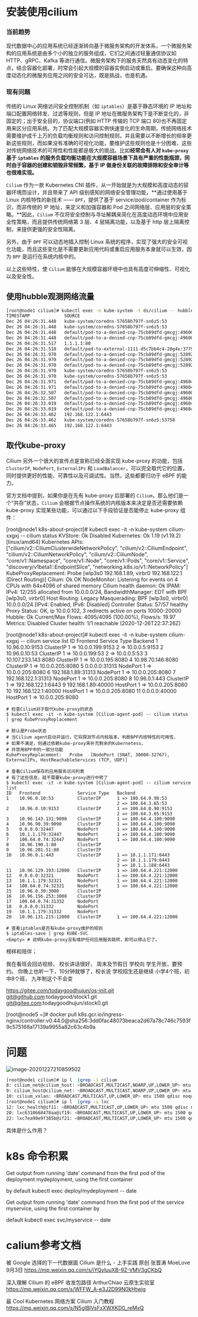 # 安装使用cilium 

### 当前趋势

现代数据中心的应用系统已经逐渐转向基于微服务架构的开发体系，一个微服务架构的应用系统是由多个小的独立的服务组成，它们之间通过轻量通信协议如 HTTP、gRPC、Kafka 等进行通信。微服务架构下的服务天然具有动态变化的特点，结合容器化部署，时常会引起大规模的容器实例启动或重启。要确保这种向高度动态化的微服务应用之间的安全可达，既是挑战，也是机遇。

### 现有问题

传统的 Linux 网络访问安全控制机制（如 `iptables`）是基于静态环境的 IP 地址和端口配置网络转发、过滤等规则，但是 IP 地址在微服务架构下是不断变化的，非固定的；出于安全目的，协议端口(例如 HTTP 传输的 TCP 端口 80)也不再固定用来区分应用系统。为了匹配大规模容器实例快速变化的生命周期，传统网络技术需要维护成千上万的负载均衡规则和访问控制规则，并且需要以不断增长的频率更新这些规则，而如果没有准确的可视化功能，要维护这些规则也是十分困难，这些对传统网络技术的可用性和性能都是极大的挑战。比如**经常会有人对 `kube-proxy` 基于 `iptables` 的服务负载均衡功能在大规模容器场景下具有严重的性能瓶颈，同时由于容器的创建和销毁非常频繁，基于 IP 做身份关联的故障排除和安全审计等也很难实现。**

`Cilium` 作为一款 Kubernetes CNI 插件，从一开始就是为大规模和高度动态的容器环境而设计，并且带来了 API 级别感知的网络安全管理功能，**通过使用基于 Linux 内核特性的新技术 —— `BPF`，提供了基于 service/pod/container 作为标识，而非传统的 IP 地址，来定义和加强容器和 Pod 之间网络层、应用层的安全策略。**因此，`Cilium` 不仅将安全控制与寻址解耦来简化在高度动态环境中应用安全性策略，而且提供传统网络第 3 层、4 层隔离功能，以及基于 http 层上隔离控制，来提供更强的安全性隔离。

另外，由于 `BPF` 可以动态地插入控制 Linux 系统的程序，实现了强大的安全可视化功能，而且这些变化是不需要更新应用代码或重启应用服务本身就可以生效，因为 `BPF` 是运行在系统内核中的。

以上这些特性，使 `Cilium` 能够在大规模容器环境中也具有高度可伸缩性、可视化以及安全性。

## 使用hubble观测网络流量

```bash
[root@node1 cilium]# kubectl exec -n kube-system -t ds/cilium -- hubble observe
TIMESTAMP             SOURCE                                               DESTINATION                                          TYPE            VERDICT     SUMMARY
Dec 26 04:26:31.448   kube-system/coredns-57658b797f-sn6z5:53              default/pod-to-a-denied-cnp-75cb89dfd-gmcgj:58279    to-endpoint     FORWARDED   UDP
Dec 26 04:26:31.448   kube-system/coredns-57658b797f-sn6z5:53              default/pod-to-a-denied-cnp-75cb89dfd-gmcgj:58279    to-endpoint     FORWARDED   UDP
Dec 26 04:26:31.448   default/pod-to-a-denied-cnp-75cb89dfd-gmcgj:49600    default/echo-a-dc9bcfd8f-m75dn:8080                  Policy denied   DROPPED     TCP Flags: SYN
Dec 26 04:26:31.448   default/pod-to-a-denied-cnp-75cb89dfd-gmcgj:49600    default/echo-a-dc9bcfd8f-m75dn:8080                  Policy denied   DROPPED     TCP Flags: SYN
Dec 26 04:26:31.517   1.1.1.1:80                                           default/pod-to-external-1111-d5c7bb4c4-28g4x:37796   to-endpoint     FORWARDED   TCP Flags: ACK, FIN
Dec 26 04:26:31.518   default/pod-to-external-1111-d5c7bb4c4-28g4x:37796   1.1.1.1:80                                           to-stack        FORWARDED   TCP Flags: ACK
Dec 26 04:26:31.970   default/pod-to-a-denied-cnp-75cb89dfd-gmcgj:52892    kube-system/coredns-57658b797f-sn6z5:53              L3-L4           FORWARDED   UDP
Dec 26 04:26:31.970   default/pod-to-a-denied-cnp-75cb89dfd-gmcgj:52892    kube-system/coredns-57658b797f-sn6z5:53              to-endpoint     FORWARDED   UDP
Dec 26 04:26:31.970   default/pod-to-a-denied-cnp-75cb89dfd-gmcgj:52892    kube-system/coredns-57658b797f-sn6z5:53              to-endpoint     FORWARDED   UDP
Dec 26 04:26:31.970   kube-system/coredns-57658b797f-sn6z5:53              default/pod-to-a-denied-cnp-75cb89dfd-gmcgj:52892    to-endpoint     FORWARDED   UDP
Dec 26 04:26:31.970   kube-system/coredns-57658b797f-sn6z5:53              default/pod-to-a-denied-cnp-75cb89dfd-gmcgj:52892    to-endpoint     FORWARDED   UDP
Dec 26 04:26:31.971   default/pod-to-a-denied-cnp-75cb89dfd-gmcgj:49604    default/echo-a-dc9bcfd8f-m75dn:8080                  Policy denied   DROPPED     TCP Flags: SYN
Dec 26 04:26:31.971   default/pod-to-a-denied-cnp-75cb89dfd-gmcgj:49604    default/echo-a-dc9bcfd8f-m75dn:8080                  Policy denied   DROPPED     TCP Flags: SYN
Dec 26 04:26:32.507   default/pod-to-a-denied-cnp-75cb89dfd-gmcgj:49600    default/echo-a-dc9bcfd8f-m75dn:8080                  Policy denied   DROPPED     TCP Flags: SYN
Dec 26 04:26:32.507   default/pod-to-a-denied-cnp-75cb89dfd-gmcgj:49600    default/echo-a-dc9bcfd8f-m75dn:8080                  Policy denied   DROPPED     TCP Flags: SYN
Dec 26 04:26:33.019   default/pod-to-a-denied-cnp-75cb89dfd-gmcgj:49604    default/echo-a-dc9bcfd8f-m75dn:8080                  Policy denied   DROPPED     TCP Flags: SYN
Dec 26 04:26:33.019   default/pod-to-a-denied-cnp-75cb89dfd-gmcgj:49604    default/echo-a-dc9bcfd8f-m75dn:8080                  Policy denied   DROPPED     TCP Flags: SYN
Dec 26 04:26:33.462   192.168.122.1:6443                                   kube-system/coredns-57658b797f-sn6z5:53758           to-endpoint     FORWARDED   TCP Flags: ACK, PSH
Dec 26 04:26:33.462   kube-system/coredns-57658b797f-sn6z5:53758           192.168.122.1:6443                                   to-stack        FORWARDED   TCP Flags: ACK
Dec 26 04:26:33.465   192.168.122.1:6443                                   kube-system/coredns-57658b797f-lfthz:43084           to-endpoint     FORWARDED   TCP Flags: ACK, PSH
```

## 取代kube-proxy

Cilium 另外一个很大的宣传点是宣称已经全面实现 kube-proxy 的功能，包括 `ClusterIP`, `NodePort`, `ExternalIPs` 和 `LoadBalancer`，可以完全取代它的位置，同时提供更好的性能、可靠性以及可调试性。当然，这些都要归功于 eBPF 的能力。

官方文档中提到，如果你是在先有 kube-proxy 后部署的 `Cilium`，那么他们是一个“共存”状态，`Cilium` 会根据节点操作系统的内核版本来决定是否还需要依赖 kube-proxy 实现某些功能，可以通过以下手段验证是否能停止 kube-proxy 组件：



[root@node1 k8s-about-project]# kubectl exec -it -n kube-system cilium-xxgxj -- cilium status
KVStore:                Ok   Disabled
Kubernetes:             Ok   1.19 (v1.19.2) [linux/amd64]
Kubernetes APIs:        ["cilium/v2::CiliumClusterwideNetworkPolicy", "cilium/v2::CiliumEndpoint", "cilium/v2::CiliumNetworkPolicy", "cilium/v2::CiliumNode", "core/v1::Namespace", "core/v1::Node", "core/v1::Pods", "core/v1::Service", "discovery/v1beta1::EndpointSlice", "networking.k8s.io/v1::NetworkPolicy"]
KubeProxyReplacement:   Probe   [wlp3s0 192.168.1.89, virbr0 192.168.122.1 (Direct Routing)]
Cilium:                 Ok      OK
NodeMonitor:            Listening for events on 4 CPUs with 64x4096 of shared memory
Cilium health daemon:   Ok
IPAM:                   IPv4: 12/255 allocated from 10.0.0.0/24,
BandwidthManager:       EDT with BPF   [wlp3s0, virbr0]
Host Routing:           Legacy
Masquerading:           BPF   [wlp3s0, virbr0]   10.0.0.0/24 [IPv4: Enabled, IPv6: Disabled]
Controller Status:      57/57 healthy
Proxy Status:           OK, ip 10.0.0.102, 3 redirects active on ports 10000-20000
Hubble:                 Ok              Current/Max Flows: 4095/4095 (100.00%), Flows/s: 19.97   Metrics: Disabled
Cluster health:         1/1 reachable   (2020-12-26T22:37:26Z)

[root@node1 k8s-about-project]# kubectl exec -it -n kube-system cilium-xxgxj -- cilium service list
ID   Frontend              Service Type   Backend
1    10.96.0.10:9153       ClusterIP      1 => 10.0.0.199:9153
                                          2 => 10.0.0.5:9153
2    10.96.0.10:53         ClusterIP      1 => 10.0.0.199:53
                                          2 => 10.0.0.5:53
3    10.107.233.143:8080   ClusterIP      1 => 10.0.0.195:8080
4    10.98.70.146:8080     ClusterIP      1 => 10.0.0.205:8080
5    0.0.0.0:31313         NodePort       1 => 10.0.0.205:8080
6    192.168.1.89:31313    NodePort       1 => 10.0.0.205:8080
7    192.168.122.1:31313   NodePort       1 => 10.0.0.205:8080
8    10.96.0.1:443         ClusterIP      1 => 192.168.122.1:6443
9    192.168.1.89:40000    HostPort       1 => 10.0.0.205:8080
10   192.168.122.1:40000   HostPort       1 => 10.0.0.205:8080
11   0.0.0.0:40000         HostPort       1 => 10.0.0.205:8080



```
# 检查Cilium对于取代kube-proxy的状态
$ kubectl exec -it -n kube-system [Cilium-agent-pod] -- cilium status | grep KubeProxyReplacement

# 默认是Probe状态
# 当Cilium agent启动并运行，它将探测节点内核版本，判断BPF内核特性的可用性，
# 如果不满足，则通过依赖kube-proxy来补充剩余的Kubernetess，
# 并禁用BPF中的一部分功能
KubeProxyReplacement:   Probe   [NodePort (SNAT, 30000-32767), ExternalIPs, HostReachableServices (TCP, UDP)]

# 查看Cilium保存的应用服务访问列表
# 有了这些信息，就不需要kube-proxy进行中转了
$ kubectl exec -it -n kube-system [Cilium-agent-pod] -- cilium service list
ID   Frontend              Service Type   Backend
1    10.96.0.10:53         ClusterIP      1 => 100.64.0.98:53
                                          2 => 100.64.3.65:53
2    10.96.0.10:9153       ClusterIP      1 => 100.64.0.98:9153
                                          2 => 100.64.3.65:9153
3    10.96.143.131:9090    ClusterIP      1 => 100.64.4.100:9090
4    10.96.90.39:9090      ClusterIP      1 => 100.64.4.100:9090
5    0.0.0.0:32447         NodePort       1 => 100.64.4.100:9090
6    10.1.1.179:32447      NodePort       1 => 100.64.4.100:9090
7    100.64.0.74:32447     NodePort       1 => 100.64.4.100:9090
8    10.96.190.1:80        ClusterIP
9    10.96.201.51:80       ClusterIP
10   10.96.0.1:443         ClusterIP      1 => 10.1.1.171:6443
                                          2 => 10.1.1.179:6443
                                          3 => 10.1.1.188:6443
11   10.96.129.193:12000   ClusterIP      1 => 100.64.4.221:12000
12   0.0.0.0:32321         NodePort       1 => 100.64.4.221:12000
13   10.1.1.179:32321      NodePort       1 => 100.64.4.221:12000
14   100.64.0.74:32321     NodePort       1 => 100.64.4.221:12000
15   10.96.0.30:3000       ClusterIP
16   10.96.156.253:3000    ClusterIP
17   100.64.0.74:31332     NodePort
18   0.0.0.0:31332         NodePort
19   10.1.1.179:31332      NodePort
20   10.96.131.215:12000   ClusterIP      1 => 100.64.4.221:12000

# 查看iptables是否有kube-proxy维护的规则
$ iptables-save | grep KUBE-SVC
<Empty> # 说明kube-proxy没有维护任何应用服务跳转，即可以停止它了。
```

榜样和陪伴；

我在看班会回访视频， 校长讲话很好， 周末及节假日 学校向 学生开放，要预约。 
你晚上也听一下，10分钟就够了，校长说 学校招生还是继续 小学4个班，初中8个班， 九年制这个不会变 

https://gitee.com/todaygoodhujun/os-init.git
git@github.com:todaygood/stock1.git
git@gitee.com:todaygoodhujun/stock0.git


[root@node5 ~]# docker pull k8s.gcr.io/ingress-nginx/controller:v0.44.0@sha256:3dd0fac48073beaca2d67a78c746c7593f9c575168a17139a9955a82c63c4b9a

# 问题



![image-20201227210859502](C:/Users/margi/AppData/Roaming/Typora/typora-user-images/image-20201227210859502.png)



```bash
[root@node1 cilium]# ip l  |grep -i cilium
8: cilium_net@cilium_host: <BROADCAST,MULTICAST,NOARP,UP,LOWER_UP> mtu 1500 qdisc noqueue state UP mode DEFAULT group default qlen 1000
9: cilium_host@cilium_net: <BROADCAST,MULTICAST,NOARP,UP,LOWER_UP> mtu 1500 qdisc noqueue state UP mode DEFAULT group default qlen 1000
10: cilium_vxlan: <BROADCAST,MULTICAST,UP,LOWER_UP> mtu 1500 qdisc noqueue state UNKNOWN mode DEFAULT group default qlen 1000
[root@node1 cilium]# ip l  |grep -i lxc
12: lxc_health@if11: <BROADCAST,MULTICAST,UP,LOWER_UP> mtu 1500 qdisc noqueue state UP mode DEFAULT group default qlen 1000
20: lxc6310668478aa@if19: <BROADCAST,MULTICAST,UP,LOWER_UP> mtu 1500 qdisc noqueue state UP mode DEFAULT group default qlen 1000
22: lxc7ea90e9f385b@if21: <BROADCAST,MULTICAST,UP,LOWER_UP> mtu 1500 qdisc noqueue state UP mode DEFAULT group default qlen 1000

```

具体是什么作用？ 



#  k8s 命令积累

Get output from running 'date' command from the first pod of the deployment mydeployment, using the first container

by default
  kubectl exec deploy/mydeployment -- date

Get output from running 'date' command from the first pod of the service myservice, using the first container by

default
  kubectl exec svc/myservice -- date



# calium参考文档



被 Google 选择的下一代数据面 Cilium 是什么 - 上手实践
原创 张晋涛 MoeLove 9月3日 https://mp.weixin.qq.com/s/iYQyluuXB-9Z-VMV3gCKbQ

深入理解 Cilium 的 eBPF 收发包路径
ArthurChiao 云原生实验室 https://mp.weixin.qq.com/s/WFFW_A-e3J2D99N0kHtwig

最 Cool Kubernetes 网络方案 Cilium 入门教程
https://mp.weixin.qq.com/s/N5glBIVsFxXWXKD0_reMxQ
